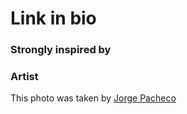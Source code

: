 # Link in bio

### Strongly inspired by

### Artist
This photo was taken by [Jorge Pacheco](https://www.instagram.com/jorgepach_07/)
